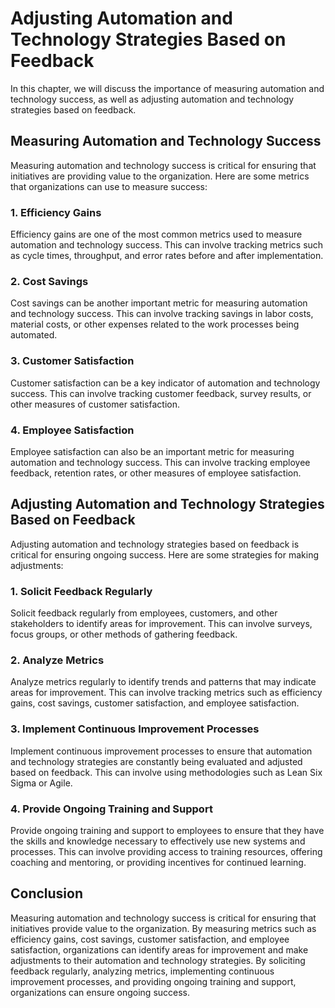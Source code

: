 Adjusting Automation and Technology Strategies Based on Feedback
========================================================================================================================

In this chapter, we will discuss the importance of measuring automation and technology success, as well as adjusting automation and technology strategies based on feedback.

Measuring Automation and Technology Success
-------------------------------------------

Measuring automation and technology success is critical for ensuring that initiatives are providing value to the organization. Here are some metrics that organizations can use to measure success:

### 1. Efficiency Gains

Efficiency gains are one of the most common metrics used to measure automation and technology success. This can involve tracking metrics such as cycle times, throughput, and error rates before and after implementation.

### 2. Cost Savings

Cost savings can be another important metric for measuring automation and technology success. This can involve tracking savings in labor costs, material costs, or other expenses related to the work processes being automated.

### 3. Customer Satisfaction

Customer satisfaction can be a key indicator of automation and technology success. This can involve tracking customer feedback, survey results, or other measures of customer satisfaction.

### 4. Employee Satisfaction

Employee satisfaction can also be an important metric for measuring automation and technology success. This can involve tracking employee feedback, retention rates, or other measures of employee satisfaction.

Adjusting Automation and Technology Strategies Based on Feedback
----------------------------------------------------------------

Adjusting automation and technology strategies based on feedback is critical for ensuring ongoing success. Here are some strategies for making adjustments:

### 1. Solicit Feedback Regularly

Solicit feedback regularly from employees, customers, and other stakeholders to identify areas for improvement. This can involve surveys, focus groups, or other methods of gathering feedback.

### 2. Analyze Metrics

Analyze metrics regularly to identify trends and patterns that may indicate areas for improvement. This can involve tracking metrics such as efficiency gains, cost savings, customer satisfaction, and employee satisfaction.

### 3. Implement Continuous Improvement Processes

Implement continuous improvement processes to ensure that automation and technology strategies are constantly being evaluated and adjusted based on feedback. This can involve using methodologies such as Lean Six Sigma or Agile.

### 4. Provide Ongoing Training and Support

Provide ongoing training and support to employees to ensure that they have the skills and knowledge necessary to effectively use new systems and processes. This can involve providing access to training resources, offering coaching and mentoring, or providing incentives for continued learning.

Conclusion
----------

Measuring automation and technology success is critical for ensuring that initiatives provide value to the organization. By measuring metrics such as efficiency gains, cost savings, customer satisfaction, and employee satisfaction, organizations can identify areas for improvement and make adjustments to their automation and technology strategies. By soliciting feedback regularly, analyzing metrics, implementing continuous improvement processes, and providing ongoing training and support, organizations can ensure ongoing success.
